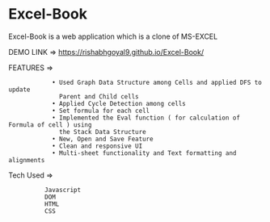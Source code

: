 # Excel-Book
Excel-Book is a web application which is a clone of MS-EXCEL  

DEMO LINK => https://rishabhgoyal9.github.io/Excel-Book/

FEATURES =>

                • Used Graph Data Structure among Cells and applied DFS to update 
                  Parent and Child cells
                • Applied Cycle Detection among cells
                • Set formula for each cell
                • Implemented the Eval function ( for calculation of Formula of cell ) using
                  the Stack Data Structure
                • New, Open and Save Feature
                • Clean and responsive UI
                • Multi-sheet functionality and Text formatting and alignments

Tech Used => 

              Javascript
              DOM
              HTML
              CSS
